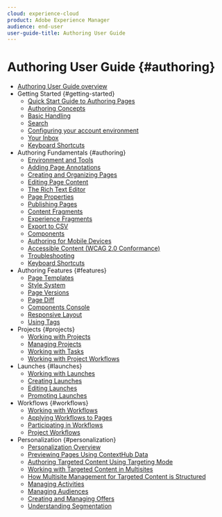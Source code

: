```yaml
---
cloud: experience-cloud
product: Adobe Experience Manager
audience: end-user
user-guide-title: Authoring User Guide
---
```


# Authoring User Guide {#authoring}

+ [Authoring User Guide overview](home.md)
+ Getting Started {#getting-started}
  + [Quick Start Guide to Authoring Pages](getting-started/quick-start.md)
  + [Authoring Concepts](getting-started/concepts.md)
  + [Basic Handling](getting-started/basic-handling.md)
  + [Search](getting-started/search.md)
  + [Configuring your account environment](getting-started/account-environment.md)
  + [Your Inbox](getting-started/inbox.md)
  + [Keyboard Shortcuts](getting-started/keyboard-shortcuts.md)
+ Authoring Fundamentals {#authoring}
  + [Environment and Tools](fundamentals/environment-tools.md)
  + [Adding Page Annotations](fundamentals/annotations.md)
  + [Creating and Organizing Pages](fundamentals/organizing-pages.md)
  + [Editing Page Content](fundamentals/editing-content.md)
  + [The Rich Text Editor](fundamentals/rich-text-editor.md)
  + [Page Properties](fundamentals/page-properties.md)
  + [Publishing Pages](fundamentals/publishing-pages.md)
  + [Content Fragments](fundamentals/content-fragments.md)
  + [Experience Fragments](fundamentals/experience-fragments.md)
  + [Export to CSV](fundamentals/csv-export.md)
  + [Components](fundamentals/components.md)
  + [Authoring for Mobile Devices](fundamentals/mobile.md)
  + [Accessible Content (WCAG 2.0 Conformance)](fundamentals/accessible-content.md)
  + [Troubleshooting](fundamentals/troubleshooting.md)
  + [Keyboard Shortcuts](fundamentals/keyboard-shortcuts.md)
+ Authoring Features {#features}
  + [Page Templates](features/templates.md)
  + [Style System](features/style-system.md)
  + [Page Versions](features/page-versions.md)
  + [Page Diff](features/page-diff.md)
  + [Components Console](features/components-console.md)
  + [Responsive Layout](features/responsive-layout.md)
  + [Using Tags](features/tags.md)
+ Projects {#projects}
  + [Working with Projects](projects/overview.md)
  + [Managing Projects](projects/managing.md)
  + [Working with Tasks](projects/tasks.md)
  + [Working with Project Workflows](projects/workflows.md)
+ Launches {#launches}
  + [Working with Launches](launches/overview.md)
  + [Creating Launches](launches/creating.md)
  + [Editing Launches](launches/editing.md)
  + [Promoting Launches](launches/promoting.md)
+ Workflows {#workflows}
  + [Working with Workflows](workflows/overview.md)
  + [Applying Workflows to Pages](workflows/applying.md)
  + [Participating in Workflows](workflows/participating.md)
  + [Project Workflows](projects/workflows.md)
+ Personalization {#personalization}
  + [Personalization Overview](personalization/overview.md)
  + [Previewing Pages Using ContextHub Data](personalization/contexthub.md)
  + [Authoring Targeted Content Using Targeting Mode](personalization/targeted-content.md)
  + [Working with Targeted Content in Multisites](personalization/multisite-targeted-content.md)
  + [How Multisite Management for Targeted Content is Structured](personalization/multisite-structure.md)
  + [Managing Activities](personalization/activities.md)
  + [Managing Audiences](personalization/audiences.md)
  + [Creating and Managing Offers](personalization/offers.md)
  + [Understanding Segmentation](personalization/segmentation.md)
